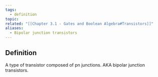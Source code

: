 ```yaml
---
tags:
  - definition
topic: 
related: "[[Chapter 3.1 - Gates and Boolean Algebra#Transistors]]"
aliases:
  - Bipolar junction transistors
---
```

## Definition

A type of transistor composed of pn junctions. AKA bipolar junction transistors.